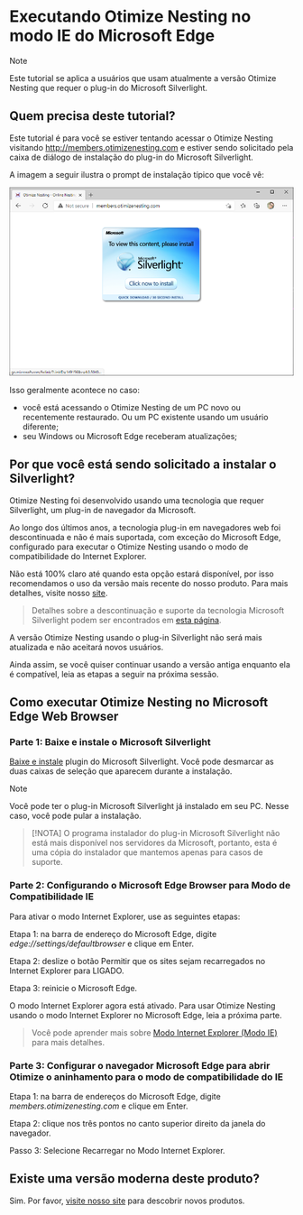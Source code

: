 Executando Otimize Nesting no modo IE do Microsoft Edge
===============

> [!NOTE]
>Este tutorial se aplica a usuários que usam atualmente a versão Otimize Nesting que requer o plug-in do Microsoft Silverlight.

## Quem precisa deste tutorial?

Este tutorial é para você se estiver tentando acessar o Otimize Nesting visitando http://members.otimizenesting.com e estiver sendo solicitado pela caixa de diálogo de instalação do plug-in do Microsoft Silverlight.

A imagem a seguir ilustra o prompt de instalação típico que você vê:

![Microsoft Silverlight PlugIn ausente](./instalacaosilverlight/missingSilverlightPlugIn.png)

Isso geralmente acontece no caso:
* você está acessando o Otimize Nesting de um PC novo ou recentemente restaurado. Ou um PC existente usando um usuário diferente;
* seu Windows ou Microsoft Edge receberam atualizações;

## Por que você está sendo solicitado a instalar o Silverlight?

Otimize Nesting foi desenvolvido usando uma tecnologia que requer Silverlight, um plug-in de navegador da Microsoft.

Ao longo dos últimos anos, a tecnologia plug-in em navegadores web foi descontinuada e não é mais suportada, com exceção do Microsoft Edge, configurado para executar o Otimize Nesting usando o modo de compatibilidade do Internet Explorer.

Não está 100% claro até quando esta opção estará disponível, por isso recomendamos o uso da versão mais recente do nosso produto. Para mais detalhes, visite nosso [site](https://www.otimizenesting.com).

> Detalhes sobre a descontinuação e suporte da tecnologia Microsoft Silverlight podem ser encontrados em [esta página](https://support.microsoft.com/en-us/windows/silverlight-end-of-support-0a3be3c7-bead-e203-2dfd-74f0a64f1788).

A versão Otimize Nesting usando o plug-in Silverlight não será mais atualizada e não aceitará novos usuários.

Ainda assim, se você quiser continuar usando a versão antiga enquanto ela é compatível, leia as etapas a seguir na próxima sessão.

## Como executar Otimize Nesting no Microsoft Edge Web Browser

### Parte 1: Baixe e instale o Microsoft Silverlight

[Baixe e instale](https://otimizenesting.blob.core.windows.net/download/Silverlight_x64.exe) plugin do Microsoft Silverlight. Você pode desmarcar as duas caixas de seleção que aparecem durante a instalação.

> [!NOTE]
> Você pode ter o plug-in Microsoft Silverlight já instalado em seu PC. Nesse caso, você pode pular a instalação.

> [!NOTA]
> O programa instalador do plug-in Microsoft Silverlight não está mais disponível nos servidores da Microsoft, portanto, esta é uma cópia do instalador que mantemos apenas para casos de suporte.

### Parte 2: Configurando o Microsoft Edge Browser para Modo de Compatibilidade IE

Para ativar o modo Internet Explorer, use as seguintes etapas:

Etapa 1: na barra de endereço do Microsoft Edge, digite *edge://settings/defaultbrowser* e clique em Enter.

Etapa 2: deslize o botão Permitir que os sites sejam recarregados no Internet Explorer para LIGADO.

Etapa 3: reinicie o Microsoft Edge.

O modo Internet Explorer agora está ativado. Para usar Otimize Nesting usando o modo Internet Explorer no Microsoft Edge, leia a próxima parte.

> Você pode aprender mais sobre [Modo Internet Explorer (Modo IE)](https://support.microsoft.com/en-us/microsoft-edge/internet-explorer-mode-in-microsoft-edge-6604162f-e38a-48b2-acd2-682dbac6f0de) para mais detalhes.

### Parte 3: Configurar o navegador Microsoft Edge para abrir Otimize o aninhamento para o modo de compatibilidade do IE

Etapa 1: na barra de endereços do Microsoft Edge, digite *members.otimizenesting.com* e clique em Enter.

Etapa 2: clique nos três pontos no canto superior direito da janela do navegador.

Passo 3: Selecione Recarregar no Modo Internet Explorer.

## Existe uma versão moderna deste produto?

Sim. Por favor, [visite nosso site](www.otimizenesting.com) para descobrir novos produtos.